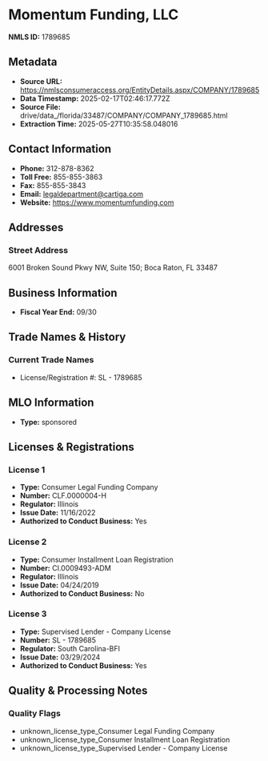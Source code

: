 # Momentum Funding, LLC

**NMLS ID:** 1789685

## Metadata
- **Source URL:** https://nmlsconsumeraccess.org/EntityDetails.aspx/COMPANY/1789685
- **Data Timestamp:** 2025-02-17T02:46:17.772Z
- **Source File:** drive/data_/florida/33487/COMPANY/COMPANY_1789685.html
- **Extraction Time:** 2025-05-27T10:35:58.048016

## Contact Information
- **Phone:** 312-878-8362
- **Toll Free:** 855-855-3863
- **Fax:** 855-855-3843
- **Email:** legaldepartment@cartiga.com
- **Website:** https://www.momentumfunding.com

## Addresses
### Street Address
6001 Broken Sound Pkwy NW, Suite 150; Boca Raton, FL 33487

## Business Information
- **Fiscal Year End:** 09/30

## Trade Names & History
### Current Trade Names
- License/Registration #: SL - 1789685

## MLO Information
- **Type:** sponsored

## Licenses & Registrations

### License 1
- **Type:** Consumer Legal Funding Company
- **Number:** CLF.0000004-H
- **Regulator:** Illinois
- **Issue Date:** 11/16/2022
- **Authorized to Conduct Business:** Yes

### License 2
- **Type:** Consumer Installment Loan Registration
- **Number:** CI.0009493-ADM
- **Regulator:** Illinois
- **Issue Date:** 04/24/2019
- **Authorized to Conduct Business:** No

### License 3
- **Type:** Supervised Lender - Company License
- **Number:** SL - 1789685
- **Regulator:** South Carolina-BFI
- **Issue Date:** 03/29/2024
- **Authorized to Conduct Business:** Yes

## Quality & Processing Notes
### Quality Flags
- unknown_license_type_Consumer Legal Funding Company
- unknown_license_type_Consumer Installment Loan Registration
- unknown_license_type_Supervised Lender - Company License

